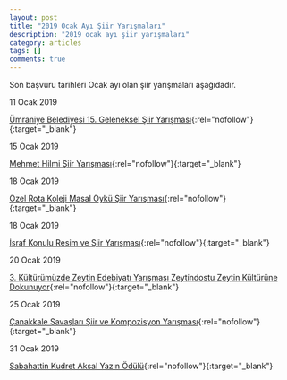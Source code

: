 ```yaml
---
layout: post
title: "2019 Ocak Ayı Şiir Yarışmaları"
description: "2019 ocak ayı şiir yarışmaları"
category: articles
tags: []
comments: true
---
```


Son başvuru tarihleri Ocak ayı olan şiir yarışmaları aşağıdadır.

11 Ocak 2019

[Ümraniye Belediyesi 15. Geleneksel Şiir Yarışması](http://yarisma.umraniye.bel.tr/sartname-siir-1.html?utm_source=edebiyatyarismalari.com&utm_medium=affiliate){:rel="nofollow"}{:target="_blank"}


15 Ocak 2019

[Mehmet Hilmi Şiir Yarışması](https://www.burasibatitrakya.com/haberler/24651-iske%C3%A7e-t%C3%BCrk-birli%C4%9Fi-nden-%C5%9Fiir-yar%C4%B1%C5%9Fmas%C4%B1.html?utm_source=edebiyatyarismalari.com&utm_medium=affiliate){:rel="nofollow"}{:target="_blank"}


18 Ocak 2019

[Özel Rota Koleji Masal Öykü Şiir Yarışması](https://www.guncel-egitim.org/ozel-rota-koleji-masal-oyku-siir-yarismasi/?utm_source=edebiyatyarismalari.com&utm_medium=affiliate){:rel="nofollow"}{:target="_blank"}


18 Ocak 2019

[İsraf Konulu Resim ve Şiir Yarışması](http://kuyucakimamhatip.meb.k12.tr/icerikler/quotisrafquot-konulu-resim-ve-siir-yarismasi_4304946.html?utm_source=edebiyatyarismalari.com&utm_medium=affiliate){:rel="nofollow"}{:target="_blank"}


20 Ocak 2019

[3. Kültürümüzde Zeytin Edebiyatı Yarışması Zeytindostu Zeytin Kültürüne Dokunuyor](http://zeytindostu.org.tr/wp-content/uploads/2018/01/3.Edebiyat-Yar%C4%B1%C5%9Fmas%C4%B1-%C5%9Eartname.pdf?utm_source=edebiyatyarismalari.com&utm_medium=affiliate){:rel="nofollow"}{:target="_blank"}


25 Ocak 2019

[Çanakkale Savaşları Şiir ve Kompozisyon Yarışması](http://sehitenginekerortaokulu.meb.k12.tr/meb_iys_dosyalar/17/06/717471/dosyalar/2018_11/13230515_YANAKKALE_RESYM_YYYR_KOMP.pdf?utm_source=edebiyatyarismalari.com&utm_medium=affiliate){:rel="nofollow"}{:target="_blank"}


31 Ocak 2019

[Sabahattin Kudret Aksal Yazın Ödülü](https://724kultursanat.com/sabahattin-kudret-aksal-yazin-odulu-duzenleniyor/?utm_source=edebiyatyarismalari.com&utm_medium=affiliate){:rel="nofollow"}{:target="_blank"}